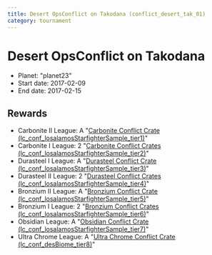 ```yaml
---
title: Desert OpsConflict on Takodana (conflict_desert_tak_01)
category: tournament
---
```

# Desert OpsConflict on Takodana

  * Planet: "planet23"
  * Start date: 2017-02-09
  * End date: 2017-02-15

## Rewards

  * Carbonite II League: A "[Carbonite Conflict Crate (lc_conf_losalamosStarfighterSample_tier1)](lc_conf_losalamosStarfighterSample_tier1.html)"
  * Carbonite I League: 2 "[Carbonite Conflict Crates (lc_conf_losalamosStarfighterSample_tier2)](lc_conf_losalamosStarfighterSample_tier2.html)"
  * Durasteel I League: A "[Durasteel Conflict Crate (lc_conf_losalamosStarfighterSample_tier3)](lc_conf_losalamosStarfighterSample_tier3.html)"
  * Durasteel II League: 2 "[Durasteel Conflict Crates (lc_conf_losalamosStarfighterSample_tier4)](lc_conf_losalamosStarfighterSample_tier4.html)"
  * Bronzium II League: A "[Bronzium Conflict Crate (lc_conf_losalamosStarfighterSample_tier5)](lc_conf_losalamosStarfighterSample_tier5.html)"
  * Bronzium I League: 2 "[Bronzium Conflict Crates (lc_conf_losalamosStarfighterSample_tier6)](lc_conf_losalamosStarfighterSample_tier6.html)"
  * Obsidian League: A "[Obsidian Conflict Crate (lc_conf_losalamosStarfighterSample_tier7)](lc_conf_losalamosStarfighterSample_tier7.html)"
  * Ultra Chrome League: A "[Ultra Chrome Conflict Crate (lc_conf_desBiome_tier8)](lc_conf_desBiome_tier8.html)"
